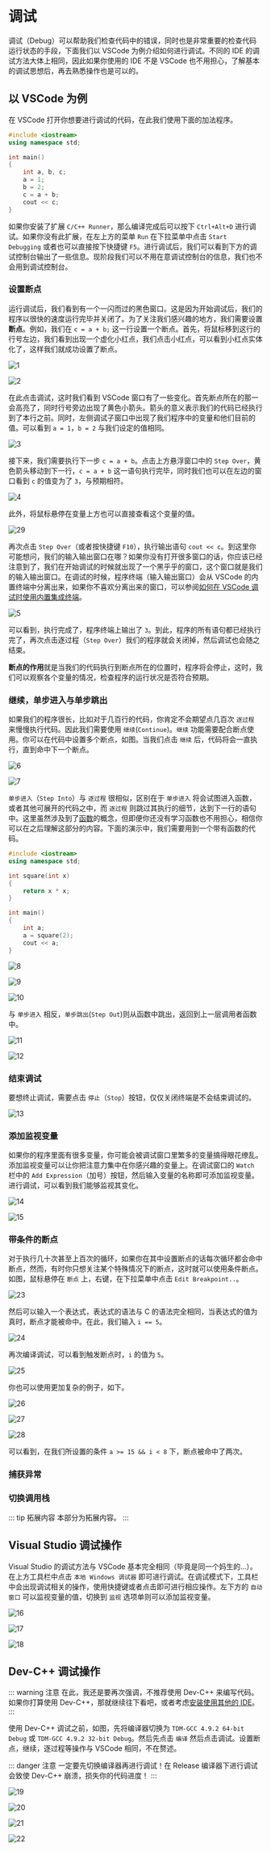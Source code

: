 # 调试

调试（Debug）可以帮助我们检查代码中的错误，同时也是非常重要的检查代码运行状态的手段，下面我们以 VSCode 为例介绍如何进行调试。不同的 IDE 的调试方法大体上相同，因此如果你使用的 IDE 不是 VSCode 也不用担心，了解基本的调试思想后，再去熟悉操作也是可以的。

## 以 VSCode 为例

在 VSCode 打开你想要进行调试的代码，在此我们使用下面的加法程序。

``` cpp
#include <iostream>
using namespace std;

int main()
{
    int a, b, c;
    a = 1;
    b = 2;
    c = a + b;
    cout << c;
}
```

如果你安装了扩展 `C/C++ Runner`，那么编译完成后可以按下 `Ctrl+Alt+D` 进行调试。如果你没有此扩展，在左上方的菜单 `Run` 在下拉菜单中点击 `Start Debugging` 或者也可以直接按下快捷键 `F5`。进行调试后，我们可以看到下方的调试控制台输出了一些信息。现阶段我们可以不用在意调试控制台的信息，我们也不会用到调试控制台。

### 设置断点

运行调试后，我们看到有一个一闪而过的黑色窗口。这是因为开始调试后，我们的程序以很快的速度运行完毕并关闭了。为了关注我们感兴趣的地方，我们需要设置**断点**。例如，我们在 `c = a + b;` 这一行设置一个断点。首先，将鼠标移到这行的行号左边，我们看到出现一个虚化小红点，我们点击小红点，可以看到小红点实体化了，这样我们就成功设置了断点。

![1](./imgdebug/1.png)

![2](./imgdebug/2.png)

在此点击调试，这时我们看到 VSCode 窗口有了一些变化。首先断点所在的那一会高亮了，同时行号旁边出现了黄色小箭头。箭头的意义表示我们的代码已经执行到了本行之前。同时，左侧调试子窗口中出现了我们程序中的变量和他们目前的值。可以看到 `a = 1`，`b = 2` 与我们设定的值相同。

![3](./imgdebug/3.png)

接下来，我们需要执行下一步 `c = a + b`。点击上方悬浮窗口中的 `Step Over`，黄色箭头移动到下一行，`c = a + b` 这一语句执行完毕，同时我们也可以在左边的窗口看到 `c` 的值变为了 `3`，与预期相符。

![4](./imgdebug/4.png)

此外，将鼠标悬停在变量上方也可以直接查看这个变量的值。

![29](./imgdebug/29.png)

再次点击 `Step Over`（或者按快捷键 `F10`），执行输出语句 `cout << c`。到这里你可能想问，我们的输入输出窗口在哪？如果你没有打开很多窗口的话，你应该已经注意到了，我们在开始调试的时候就出现了一个黑乎乎的窗口，这个窗口就是我们的输入输出窗口。在调试的时候，程序终端（输入输出窗口）会从 VSCode 的内置终端中分离出来，如果你不喜欢分离出来的窗口，可以参阅[如何在 VSCode 调试时使用内置集成终端](./VSCodeConfig.md#在调试时使用内置集成终端)。

![5](./imgdebug/5.png)

可以看到，执行完成了，程序终端上输出了 `3`。到此，程序的所有语句都已经执行完了，再次点击逐过程（`Step Over`）我们的程序就会关闭掉，然后调试也会随之结束。

**断点的作用**就是当我们的代码执行到断点所在的位置时，程序将会停止，这时，我们可以观察各个变量的情况，检查程序的运行状况是否符合预期。

### 继续，单步进入与单步跳出

如果我们的程序很长，比如对于几百行的代码，你肯定不会期望点几百次 `逐过程` 来慢慢执行代码。因此我们需要使用 `继续`(`Continue`)。`继续` 功能需要配合断点使用。你可以在代码中设置多个断点，如图。当我们点击 `继续` 后，代码将会一直执行，直到命中下一个断点。

![6](./imgdebug/6.png)

![7](./imgdebug/7.png)

`单步进入`（`Step Into`）与 `逐过程` 很相似，区别在于 `单步进入` 将会试图进入函数，或者其他可展开的代码之中，而 `逐过程` 则跳过其执行的细节，达到下一行的语句中。这里虽然涉及到了[函数](/404)的概念，但即便你还没有学习函数也不用担心，相信你可以在之后理解这部分的内容。下面的演示中，我们需要用到一个带有函数的代码。

``` cpp
#include <iostream>
using namespace std;

int square(int x)
{
    return x * x;
}

int main()
{
    int a;
    a = square(2);
    cout << a;
}
```

![8](./imgdebug/8.png)

![9](./imgdebug/9.png)

![10](./imgdebug/10.png)

与 `单步进入` 相反，`单步跳出`(`Step Out`)则从函数中跳出，返回到上一层调用者函数中。

![11](./imgdebug/11.png)

![12](./imgdebug/12.png)

### 结束调试

要想终止调试，需要点击 `停止`（`Stop`）按钮，仅仅关闭终端是不会结束调试的。

![13](./imgdebug/13.png)

### 添加监视变量

如果你的程序里面有很多变量，你可能会被调试窗口里繁多的变量搞得眼花缭乱。添加监视变量可以让你把注意力集中在你感兴趣的变量上。在调试窗口的 `Watch` 栏中的 `Add Expression`（加号）按钮，然后输入变量的名称即可添加监视变量。进行调试，可以看到我们能够监视其变化。

![14](./imgdebug/14.png)

![15](./imgdebug/15.png)

### 带条件的断点

对于执行几十次甚至上百次的循环，如果你在其中设置断点的话每次循环都会命中断点，然而，有时你只想关注某个特殊情况下的断点，这时就可以使用条件断点。如图，鼠标悬停在 `断点` 上，右键，在下拉菜单中点击 `Edit Breakpoint..`。

![23](./imgdebug/23.png)

然后可以输入一个表达式，表达式的语法与 C 的语法完全相同，当表达式的值为真时，断点才能被命中。在此，我们输入 `i == 5`。

![24](./imgdebug/24.png)

再次编译调试，可以看到触发断点时，`i` 的值为 `5`。

![25](./imgdebug/25.png)

你也可以使用更加复杂的例子，如下。

![26](./imgdebug/26.png)

![27](./imgdebug/27.png)

![28](./imgdebug/28.png)

可以看到，在我们所设置的条件 `a >= 15 && i < 8` 下，断点被命中了两次。

### 捕获异常

### 切换调用栈

::: tip 拓展内容
本部分为拓展内容。
:::

<!-- 在函数递归中，我们的调试很容易在层层递归中失去方向。幸运的是，调试窗口中提供了调用栈，让我们可以在函数嵌套的各个层中来回切换，以查看不同调用栈内的情况 -->

## Visual Studio 调试操作

Visual Studio 的调试方法与 VSCode 基本完全相同（毕竟是同一个妈生的...）。在上方工具栏中点击 `本地 Windows 调试器` 即可进行调试。在调试模式下，工具栏中会出现调试相关的操作，使用快捷键或者点击即可进行相应操作。左下方的 `自动窗口` 可以监视变量的值，切换到 `监视` 选项单则可以添加监视变量。

![16](./imgdebug/16.png)

![17](./imgdebug/17.png)

![18](./imgdebug/18.png)



## Dev-C++ 调试操作

::: warning 注意
在此，我还是要再次强调，不推荐使用 Dev-C++ 来编写代码。如果你打算使用 Dev-C++，那就继续往下看吧，或者考虑[安装使用其他的 IDE](/precede/Installation)。
:::

使用 Dev-C++ 调试之前，如图，先将编译器切换为 `TDM-GCC 4.9.2 64-bit Debug` 或 `TDM-GCC 4.9.2 32-bit Debug`。然后先点击 `编译` 然后点击调试。设置断点，继续，逐过程等操作与 VSCode 相同，不在赘述。

::: danger 注意
一定要先切换编译器再进行调试！在 Release 编译器下进行调试会致使 Dev-C++ 崩溃，损失你的代码进度！
:::

![19](./imgdebug/19.png)

![20](./imgdebug/20.png)

![21](./imgdebug/21.png)

![22](./imgdebug/22.png)